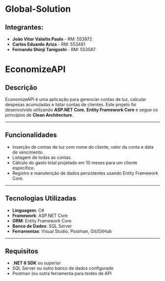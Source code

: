# Global-Solution

## Integrantes:
- **João Vitor Valaitis Paulo** - RM: 553972
- **Carlos Eduardo Ariza** - RM: 553461
- **Fernando Shinji Tanigushi** - RM: 553587

# EconomizeAPI

## Descrição
EconomizeAPI é uma aplicação para gerenciar contas de luz, calcular despesas acumuladas e listar contas de clientes. Este projeto foi desenvolvido utilizando **ASP.NET Core**, **Entity Framework Core** e segue os princípios de **Clean Architecture**.

---

## Funcionalidades
- Inserção de contas de luz com nome do cliente, valor da conta e data de vencimento.
- Listagem de todas as contas.
- Cálculo do gasto total projetado em 10 meses para um cliente específico.
- Registro e manutenção de dados persistentes usando Entity Framework Core.

---

## Tecnologias Utilizadas
- **Linguagem**: C#
- **Framework**: ASP.NET Core
- **ORM**: Entity Framework Core
- **Banco de Dados**: SQL Server
- **Ferramentas**: Visual Studio, Postman, Git/GitHub

---

## Requisitos
- **.NET 6 SDK** ou superior
- SQL Server ou outro banco de dados configurado
- Postman (ou outra ferramenta para testes de API
